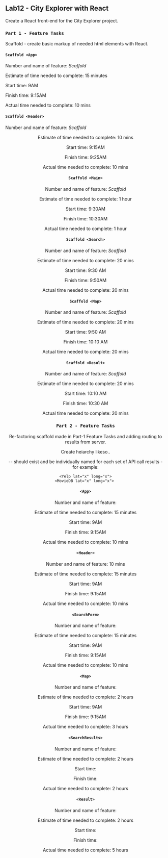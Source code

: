 ## Lab12 - City Explorer with React

Create a React front-end for the City Explorer project. 

### `Part 1 - Feature Tasks`

Scaffold - create basic markup of needed html elements with React. 

#### `Scaffold <App>`

Number and name of feature: _Scaffold <App>_

Estimate of time needed to complete: 15 minutes

Start time: 9AM

Finish time: 9:15AM

Actual time needed to complete: 10 mins

#### `Scaffold <Header>`

Number and name of feature: _Scaffold <Header>_

Estimate of time needed to complete: 10 mins

Start time: 9:15AM

Finish time: 9:25AM

Actual time needed to complete: 10 mins

#### `Scaffold <Main>`

Number and name of feature: _Scaffold <Main>_

Estimate of time needed to complete: 1 hour

Start time: 9:30AM

Finish time: 10:30AM

Actual time needed to complete: 1 hour

#### `Scaffold <Search>`

Number and name of feature: _Scaffold <Search>_

Estimate of time needed to complete: 20 mins

Start time: 9:30 AM

Finish time: 9:50AM

Actual time needed to complete: 20 mins

#### `Scaffold <Map>`

Number and name of feature: _Scaffold <Map>_

Estimate of time needed to complete: 20 mins

Start time: 9:50 AM

Finish time: 10:10 AM

Actual time needed to complete: 20 mins

#### `Scaffold <Result>`

Number and name of feature: _Scaffold <Result>_

Estimate of time needed to complete: 20 mins

Start time: 10:10 AM

Finish time: 10:30 AM

Actual time needed to complete: 20 mins


### `Part 2 - Feature Tasks`

Re-factoring scaffold made in Part-1 Feature Tasks and adding routing to results from server.

Create heiarchy likeso..
<App>
  <Header>
  <SearchForm>
  <Map>
  <SearchResults>
    <Result> -- should exist and be individually named for each set of API call results - for example:

    <Yelp lat="x" long="x">
    <MovieDB lat="x" long="x"> 

#### `<App>`

Number and name of feature: 

Estimate of time needed to complete: 15 minutes

Start time: 9AM

Finish time: 9:15AM

Actual time needed to complete: 10 mins

#### `<Header>`

Number and name of feature: 10 mins

Estimate of time needed to complete: 15 minutes

Start time: 9AM

Finish time: 9:15AM

Actual time needed to complete: 10 mins

#### `<SearchForm>`

Number and name of feature: 

Estimate of time needed to complete: 15 minutes

Start time: 9AM

Finish time: 9:15AM

Actual time needed to complete: 10 mins

#### `<Map>`

Number and name of feature: 

Estimate of time needed to complete: 2 hours

Start time: 9AM

Finish time: 9:15AM

Actual time needed to complete: 3 hours

#### `<SearchResults>`

Number and name of feature: 

Estimate of time needed to complete: 2 hours

Start time: 

Finish time: 

Actual time needed to complete: 2 hours

#### `<Result>`

Number and name of feature: 

Estimate of time needed to complete: 2 hours

Start time: 

Finish time: 

Actual time needed to complete: 5 hours